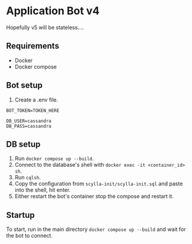 # Application Bot v4
Hopefully v5 will be stateless....

## Requirements
- Docker
- Docker compose

## Bot setup
1) Create a .env file.
```
BOT_TOKEN=TOKEN_HERE

DB_USER=cassandra
DB_PASS=cassandra
```

## DB setup
1) Run `docker compose up --build`.
2) Connect to the database's shell with `docker exec -it <container_id> sh`.
3) Run `cqlsh`.
4) Copy the configuration from `scylla-init/scylla-init.sql` and paste into the shell, hit enter.
5) Either restart the bot's container stop the compose and restart it.

## Startup
To start, run in the main directory `docker compose up --build` and wait for the bot to connect.